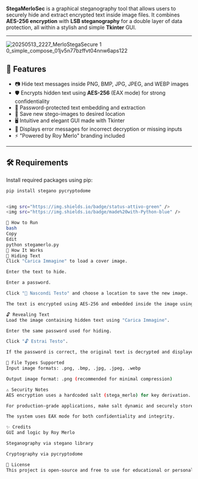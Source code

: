 



**StegaMerloSec** is a graphical steganography tool that allows users to securely hide and extract encrypted text inside image files. It combines **AES-256 encryption** with **LSB steganography** for a double layer of data protection, all within a stylish and simple **Tkinter** GUI.

---
![20250513_2227_MerloStegaSecure 1 0_simple_compose_01jv5n77bzffvt04nnw6aps122](https://github.com/user-attachments/assets/6fe7b67f-1eb2-464a-b609-027042a69966)

## 🔐 Features

- 📷 Hide text messages inside PNG, BMP, JPG, JPEG, and WEBP images
- 🛡️ Encrypts hidden text using **AES-256** (EAX mode) for strong confidentiality
- 🔐 Password-protected text embedding and extraction
- 💾 Save new stego-images to desired location
- 🖥️ Intuitive and elegant GUI made with Tkinter
- 🧪 Displays error messages for incorrect decryption or missing inputs
- ⚡ "Powered by Roy Merlo" branding included

---

## 🛠 Requirements

Install required packages using pip:

```bash
pip install stegano pycryptodome


<img src="https://img.shields.io/badge/status-attivo-green" />
<img src="https://img.shields.io/badge/made%20with-Python-blue" />

🚀 How to Run
bash
Copy
Edit
python stegamerlo.py
🧰 How It Works
🔐 Hiding Text
Click "Carica Immagine" to load a cover image.

Enter the text to hide.

Enter a password.

Click "🔐 Nascondi Testo" and choose a location to save the new image.

The text is encrypted using AES-256 and embedded inside the image using LSB steganography.

🔓 Revealing Text
Load the image containing hidden text using "Carica Immagine".

Enter the same password used for hiding.

Click "🔓 Estrai Testo".

If the password is correct, the original text is decrypted and displayed.

📂 File Types Supported
Input image formats: .png, .bmp, .jpg, .jpeg, .webp

Output image format: .png (recommended for minimal compression)

⚠️ Security Notes
AES encryption uses a hardcoded salt (stega_merlo) for key derivation.

For production-grade applications, make salt dynamic and securely stored.

The system uses EAX mode for both confidentiality and integrity.

✨ Credits
GUI and logic by Roy Merlo

Steganography via stegano library

Cryptography via pycryptodome

📃 License
This project is open-source and free to use for educational or personal projects.


